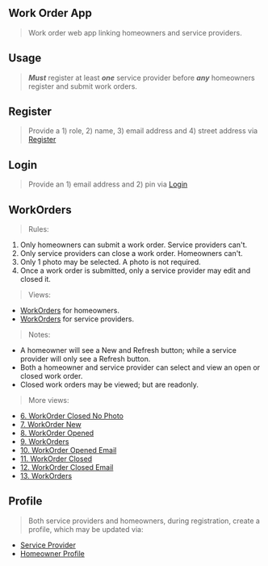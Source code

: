 Work Order App
--------------
>Work order web app linking homeowners and service providers.

Usage
-----
>***Must*** register at least ***one*** service provider before ***any*** homeowners register and submit work orders.

Register
--------
>Provide a 1) role, 2) name, 3) email address and 4) street address via [Register](../doc/2.register.png)

Login
-----
>Provide an 1) email address and 2) pin via [Login](../doc/3.login.png)

WorkOrders
----------
>Rules:
1. Only homeowners can submit a work order. Service providers can't.
2. Only service providers can close a work order. Homeowners can't.
3. Only 1 photo may be selected. A photo is not required.
4. Once a work order is submitted, only a service provider may edit and closed it.
>Views:
* [WorkOrders](../doc/4.work.orders.homeowner.png) for homeowners.
* [WorkOrders](../doc/5.work.orders.service.provider.png) for service providers.
>Notes:
* A homeowner will see a New and Refresh button; while a service provider will only see a Refresh button.
* Both a homeowner and service provider can select and view an open or closed work order.
* Closed work orders may be viewed; but are readonly.
>More views:
* [6. WorkOrder Closed No Photo](../doc/6.work.order.service.provider.no.photo.png)
* [7. WorkOrder New](../doc/7.work.order.new.homeowner.png)
* [8. WorkOrder Opened](../doc/8.work.order.opened.homeowner.png)
* [9. WorkOrders](../doc/9.work.orders.opened.homeowner.png)
* [10. WorkOrder Opened Email](../doc/10.work.order.opened.email.png)
* [11. WorkOrder Closed](../doc/11.work.order.closed.by.service.provider.png)
* [12. WorkOrder Closed Email](../doc/12.work.order.closed.email.png)
* [13. WorkOrders](../doc/13.work.orders.closed.png)

Profile
-------
>Both service providers and homeowners, during registration, create a profile, which may be updated via:
* [Service Provider](../doc/14.profile.service.provider.png)
* [Homeowner Profile](../doc/15.profile.homeowner.png)